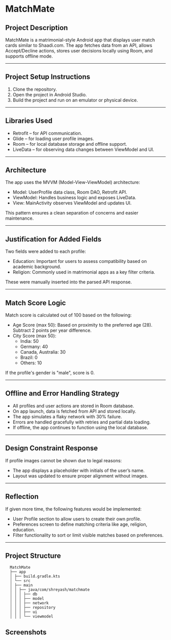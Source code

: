 # MatchMate

## Project Description

MatchMate is a matrimonial-style Android app that displays user match cards similar to Shaadi.com. The app fetches data from an API, allows Accept/Decline actions, stores user decisions locally using Room, and supports offline mode.

---

## Project Setup Instructions

1. Clone the repository.
2. Open the project in Android Studio.
3. Build the project and run on an emulator or physical device.

---

## Libraries Used

- Retrofit – for API communication.
- Glide – for loading user profile images.
- Room – for local database storage and offline support.
- LiveData – for observing data changes between ViewModel and UI.

---

## Architecture

The app uses the MVVM (Model-View-ViewModel) architecture:

- Model: UserProfile data class, Room DAO, Retrofit API.
- ViewModel: Handles business logic and exposes LiveData.
- View: MainActivity observes ViewModel and updates UI.

This pattern ensures a clean separation of concerns and easier maintenance.

---

## Justification for Added Fields

Two fields were added to each profile:

- Education: Important for users to assess compatibility based on academic background.
- Religion: Commonly used in matrimonial apps as a key filter criteria.

These were manually inserted into the parsed API response.

---

## Match Score Logic

Match score is calculated out of 100 based on the following:

- Age Score (max 50): Based on proximity to the preferred age (28). Subtract 2 points per year difference.
- City Score (max 50):
  - India: 50
  - Germany: 40
  - Canada, Australia: 30
  - Brazil: 0
  - Others: 10

If the profile's gender is "male", score is 0.

---

## Offline and Error Handling Strategy

- All profiles and user actions are stored in Room database.
- On app launch, data is fetched from API and stored locally.
- The app simulates a flaky network with 30% failure.
- Errors are handled gracefully with retries and partial data loading.
- If offline, the app continues to function using the local database.

---

## Design Constraint Response

If profile images cannot be shown due to legal reasons:

- The app displays a placeholder with initials of the user’s name.
- Layout was updated to ensure proper alignment without images.

---

## Reflection

If given more time, the following features would be implemented:

- User Profile section to allow users to create their own profile.
- Preferences screen to define matching criteria like age, religion, education.
- Filter functionality to sort or limit visible matches based on preferences.

---

## Project Structure
      MatchMate
      ├── app
      │ ├── build.gradle.kts
      │ └── src
      │ ├── main
      │ │ ├── java/com/shreyash/matchmate
      │ │ │ ├── db
      │ │ │ ├── model
      │ │ │ ├── network
      │ │ │ ├── repository
      │ │ │ ├── ui
      │ │ │ └── viewmodel

## Screenshots
